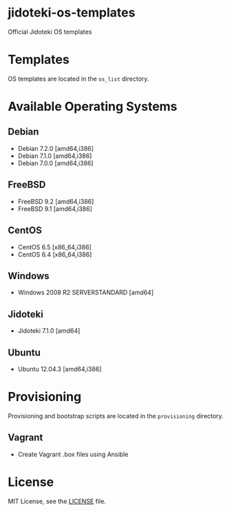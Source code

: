 jidoteki-os-templates
=====================

Official Jidoteki OS templates

# Templates

OS templates are located in the `os_list` directory.

# Available Operating Systems

## Debian

* Debian 7.2.0 [amd64,i386]
* Debian 7.1.0 [amd64,i386]
* Debian 7.0.0 [amd64,i386]

## FreeBSD

* FreeBSD 9.2 [amd64,i386]
* FreeBSD 9.1 [amd64,i386]

## CentOS

* CentOS 6.5 [x86_64,i386]
* CentOS 6.4 [x86_64,i386]

## Windows

* Windows 2008 R2 SERVERSTANDARD [amd64]

## Jidoteki

* Jidoteki 7.1.0 [amd64]

## Ubuntu

* Ubuntu 12.04.3 [amd64,i386]

# Provisioning

Provisioning and bootstrap scripts are located in the `provisioning` directory.

## Vagrant

* Create Vagrant .box files using Ansible

# License

MIT License, see the [LICENSE](https://github.com/unscramble/jidoteki-os-templates/blob/master/LICENSE) file.
